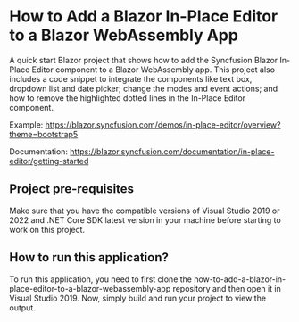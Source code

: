 # How to Add a Blazor In-Place Editor to a Blazor WebAssembly App

A quick start Blazor project that shows how to add the Syncfusion Blazor In-Place Editor component to a Blazor WebAssembly app. This project also includes a code snippet to integrate the components like text box, dropdown list and date picker; change the modes and event actions; and how to remove the highlighted dotted lines in the In-Place Editor component.

Example: https://blazor.syncfusion.com/demos/in-place-editor/overview?theme=bootstrap5

Documentation:  https://blazor.syncfusion.com/documentation/in-place-editor/getting-started  


## Project pre-requisites

Make sure that you have the compatible versions of Visual Studio 2019 or 2022 and .NET Core SDK latest version in your machine before starting to work on this project.

## How to run this application?

To run this application, you need to first clone the how-to-add-a-blazor-in-place-editor-to-a-blazor-webassembly-app repository and then open it in Visual Studio 2019. Now, simply build and run your project to view the output.
